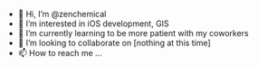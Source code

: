- 👋 Hi, I’m @zenchemical
- 👀 I’m interested in iOS development, GIS
- 🌱 I’m currently learning to be more patient with my coworkers
- 💞️ I’m looking to collaborate on [nothing at this time]
- 📫 How to reach me ...

<!---
zenchemical/zenchemical is a ✨ special ✨ repository because its `README.md` (this file) appears on your GitHub profile.
You can click the Preview link to take a look at your changes.
--->
